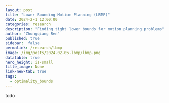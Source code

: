 ```yaml
---
layout: post
title: "Lower Bounding Motion Planning (LBMP)"
date: 2024-2-1 12:00:00
categories: research
description: "Finding tight lower bounds for motion planning problems"
author: "Zhongqiang Ren"
published: true
sidebar:  false
permalink: /research/lbmp
image: /img/posts/2024-02-05-lbmp/lbmp.png
datatable: true
hero_height: is-small
title_image: None
link-new-tab: true
tags:
  - optimality_bounds
---
```



todo
